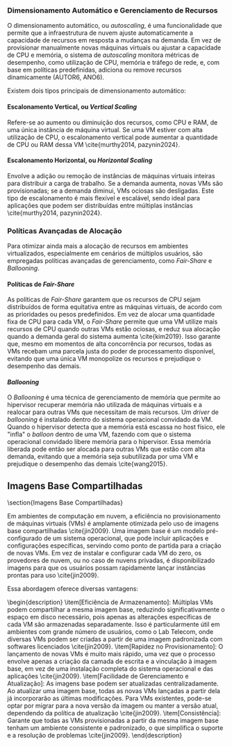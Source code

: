 ### **Dimensionamento Automático e Gerenciamento de Recursos**

O dimensionamento automático, ou *autoscaling*, é uma funcionalidade que permite que a infraestrutura de nuvem ajuste automaticamente a capacidade de recursos em resposta a mudanças na demanda. Em vez de provisionar manualmente novas máquinas virtuais ou ajustar a capacidade de CPU e memória, o sistema de *autoscaling* monitora métricas de desempenho, como utilização de CPU, memória e tráfego de rede, e, com base em políticas predefinidas, adiciona ou remove recursos dinamicamente (AUTOR6, ANO6).

Existem dois tipos principais de dimensionamento automático:

#### **Escalonamento Vertical, ou *Vertical Scaling***
Refere-se ao aumento ou diminuição dos recursos, como CPU e RAM, de uma única instância de máquina virtual. Se uma VM estiver com alta utilização de CPU, o escalonamento vertical pode aumentar a quantidade de CPU ou RAM dessa VM \cite{murthy2014, pazynin2024}.

#### **Escalonamento Horizontal, ou *Horizontal Scaling***
Envolve a adição ou remoção de instâncias de máquinas virtuais inteiras para distribuir a carga de trabalho. Se a demanda aumenta, novas VMs são provisionadas; se a demanda diminui, VMs ociosas são desligadas. Este tipo de escalonamento é mais flexível e escalável, sendo ideal para aplicações que podem ser distribuídas entre múltiplas instâncias \cite{murthy2014, pazynin2024}.

### **Políticas Avançadas de Alocação**

Para otimizar ainda mais a alocação de recursos em ambientes virtualizados, especialmente em cenários de múltiplos usuários, são empregadas políticas avançadas de gerenciamento, como *Fair-Share* e *Ballooning*.

#### **Políticas de *Fair-Share***
As políticas de *Fair-Share* garantem que os recursos de CPU sejam distribuídos de forma equitativa entre as máquinas virtuais, de acordo com as prioridades ou pesos predefinidos. Em vez de alocar uma quantidade fixa de CPU para cada VM, o *Fair-Share* permite que uma VM utilize mais recursos de CPU quando outras VMs estão ociosas, e reduz sua alocação quando a demanda geral do sistema aumenta \cite{kim2019}. Isso garante que, mesmo em momentos de alta concorrência por recursos, todas as VMs recebam uma parcela justa do poder de processamento disponível, evitando que uma única VM monopolize os recursos e prejudique o desempenho das demais. 

#### ***Ballooning***
O *Ballooning* é uma técnica de gerenciamento de memória que permite ao hipervisor recuperar memória não utilizada de máquinas virtuais e a realocar para outras VMs que necessitam de mais recursos. Um *driver* de *ballooning* é instalado dentro do sistema operacional convidado da VM. Quando o hipervisor detecta que a memória está escassa no host físico, ele "infla" o *balloon* dentro de uma VM, fazendo com que o sistema operacional convidado libere memória para o hipervisor. Essa memória liberada pode então ser alocada para outras VMs que estão com alta demanda, evitando que a memória seja subutilizada por uma VM e prejudique o desempenho das demais \cite{wang2015}.

## Imagens Base Compartilhadas

\section{Imagens Base Compartilhadas}

Em ambientes de computação em nuvem, a eficiência no provisionamento de máquinas virtuais (VMs) é amplamente otimizada pelo uso de imagens base compartilhadas \cite{jin2009}. Uma imagem base é um modelo pré-configurado de um sistema operacional, que pode incluir aplicações e configurações específicas, servindo como ponto de partida para a criação de novas VMs. Em vez de instalar e configurar cada VM do zero, os provedores de nuvem, ou no caso de nuvens privadas, é disponibilizado imagens para que os usuários possam rapidamente lançar instâncias prontas para uso \cite{jin2009}.

Essa abordagem oferece diversas vantagens:

\begin{description}
    \item[Eficiência de Armazenamento]: Múltiplas VMs podem compartilhar a mesma imagem base, reduzindo significativamente o espaço em disco necessário, pois apenas as alterações específicas de cada VM são armazenadas separadamente. Isso é particularmente útil em ambientes com grande número de usuários, como o Lab Telecom, onde diversas VMs podem ser criadas a partir de uma imagem padronizada com softwares licenciados \cite{jin2009}.
    \item[Rapidez no Provisionamento]: O lançamento de novas VMs é muito mais rápido, uma vez que o processo envolve apenas a criação da camada de escrita e a vinculação à imagem base, em vez de uma instalação completa do sistema operacional e das aplicações \cite{jin2009}.
    \item[Facilidade de Gerenciamento e Atualização]: As imagens base podem ser atualizadas centralizadamente. Ao atualizar uma imagem base, todas as novas VMs lançadas a partir dela já incorporarão as últimas modificações. Para VMs existentes, pode-se optar por migrar para a nova versão da imagem ou manter a versão atual, dependendo da política de atualização \cite{jin2009}.
    \item[Consistência]: Garante que todas as VMs provisionadas a partir da mesma imagem base tenham um ambiente consistente e padronizado, o que simplifica o suporte e a resolução de problemas \cite{jin2009}.
\end{description}